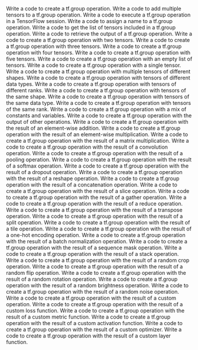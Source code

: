 Write a code to create a tf.group operation.
Write a code to add multiple tensors to a tf.group operation.
Write a code to execute a tf.group operation in a TensorFlow session.
Write a code to assign a name to a tf.group operation.
Write a code to get the list of tensors included in a tf.group operation.
Write a code to retrieve the output of a tf.group operation.
Write a code to create a tf.group operation with two tensors.
Write a code to create a tf.group operation with three tensors.
Write a code to create a tf.group operation with four tensors.
Write a code to create a tf.group operation with five tensors.
Write a code to create a tf.group operation with an empty list of tensors.
Write a code to create a tf.group operation with a single tensor.
Write a code to create a tf.group operation with multiple tensors of different shapes.
Write a code to create a tf.group operation with tensors of different data types.
Write a code to create a tf.group operation with tensors of different ranks.
Write a code to create a tf.group operation with tensors of the same shape.
Write a code to create a tf.group operation with tensors of the same data type.
Write a code to create a tf.group operation with tensors of the same rank.
Write a code to create a tf.group operation with a mix of constants and variables.
Write a code to create a tf.group operation with the output of other operations.
Write a code to create a tf.group operation with the result of an element-wise addition.
Write a code to create a tf.group operation with the result of an element-wise multiplication.
Write a code to create a tf.group operation with the result of a matrix multiplication.
Write a code to create a tf.group operation with the result of a convolution operation.
Write a code to create a tf.group operation with the result of a pooling operation.
Write a code to create a tf.group operation with the result of a softmax operation.
Write a code to create a tf.group operation with the result of a dropout operation.
Write a code to create a tf.group operation with the result of a reshape operation.
Write a code to create a tf.group operation with the result of a concatenation operation.
Write a code to create a tf.group operation with the result of a slice operation.
Write a code to create a tf.group operation with the result of a gather operation.
Write a code to create a tf.group operation with the result of a reduce operation.
Write a code to create a tf.group operation with the result of a transpose operation.
Write a code to create a tf.group operation with the result of a split operation.
Write a code to create a tf.group operation with the result of a tile operation.
Write a code to create a tf.group operation with the result of a one-hot encoding operation.
Write a code to create a tf.group operation with the result of a batch normalization operation.
Write a code to create a tf.group operation with the result of a sequence mask operation.
Write a code to create a tf.group operation with the result of a stack operation.
Write a code to create a tf.group operation with the result of a random crop operation.
Write a code to create a tf.group operation with the result of a random flip operation.
Write a code to create a tf.group operation with the result of a random rotation operation.
Write a code to create a tf.group operation with the result of a random brightness operation.
Write a code to create a tf.group operation with the result of a random noise operation.
Write a code to create a tf.group operation with the result of a custom operation.
Write a code to create a tf.group operation with the result of a custom loss function.
Write a code to create a tf.group operation with the result of a custom metric function.
Write a code to create a tf.group operation with the result of a custom activation function.
Write a code to create a tf.group operation with the result of a custom optimizer.
Write a code to create a tf.group operation with the result of a custom layer function.